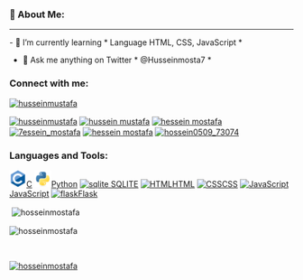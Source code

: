 <h3>💫 About Me:</h3>
<hr>
- 🌱 I’m currently learning * Language HTML, CSS, JavaScript *

- 💬 Ask me anything on Twitter * @Husseinmosta7 *


<h3 align="left">Connect with me:</h3>
<p align="left"> <a href="https://twitter.com/husseinmustafa" target="blank"><img src="https://img.shields.io/twitter/follow/husseinmustafa?logo=twitter&style=for-the-badge" alt="husseinmustafa" /></a> </p>

<p align="left">
<a href="https://twitter.com/husseinmustafa" target="blank"><img align="center" src="https://raw.githubusercontent.com/rahuldkjain/github-profile-readme-generator/master/src/images/icons/Social/twitter.svg" alt="husseinmustafa" height="30" width="40" /></a>
<a href="https://linkedin.com/in/hussein mustafa" target="blank"><img align="center" src="https://raw.githubusercontent.com/rahuldkjain/github-profile-readme-generator/master/src/images/icons/Social/linked-in-alt.svg" alt="hussein mustafa" height="30" width="40" /></a>
<a href="https://fb.com/hessein mostafa" target="blank"><img align="center" src="https://raw.githubusercontent.com/rahuldkjain/github-profile-readme-generator/master/src/images/icons/Social/facebook.svg" alt="hessein mostafa" height="30" width="40" /></a>
<a href="https://instagram.com/7essein_mostafa" target="blank"><img align="center" src="https://raw.githubusercontent.com/rahuldkjain/github-profile-readme-generator/master/src/images/icons/Social/instagram.svg" alt="7essein_mostafa" height="30" width="40" /></a>
<a href="https://www.hackerrank.com/hessein mostafa" target="blank"><img align="center" src="https://raw.githubusercontent.com/rahuldkjain/github-profile-readme-generator/master/src/images/icons/Social/hackerrank.svg" alt="hessein mostafa" height="30" width="40" /></a>
<a href="https://discord.gg/hossein0509_73074" target="blank"><img align="center" src="https://raw.githubusercontent.com/rahuldkjain/github-profile-readme-generator/master/src/images/icons/Social/discord.svg" alt="hossein0509_73074" height="30" width="40" /></a>
</p>

<h3 align="left">Languages and Tools:</h3>

<p align="left"> <a href="https://www.cprogramming.com/" target="_blank" title="go to the C" rel="noreferrer">  <img src="https://raw.githubusercontent.com/devicons/devicon/master/icons/c/c-original.svg" alt="C" width="30" height="30"/>C</a>
    <a href="https://www.python.org" target="_blank" rel="noreferrer" title="go to the python"> <img src="https://raw.githubusercontent.com/devicons/devicon/master/icons/python/python-original.svg" alt="python" width="30" height="30"/>Python</a> 
    <a href="https://www.sqlite.org/" target="_blank" rel="noreferrer" title="go to the sqlite"><img src="https://www.vectorlogo.zone/logos/sqlite/sqlite-icon.svg" alt="sqlite" width="30" height="30"/> SQLITE</a>
    <a href="https://www.w3schools.com/html/" target="_blank" title="go to the html" rel="noreferrer"><img src="https://www.vectorlogo.zone/logos/w3_html5/w3_html5-icon.svg" alt="HTML" width="30" height="30"/>HTML</a>
    <a href="https://www.w3schools.com/css/" target="_blank" title="go to the css" rel="noreferrer"><img src="https://www.vectorlogo.zone/logos/w3_css/w3_css-official.svg" title="go to the CSS" alt="CSS" width="38" height="38"/>CSS</a>
    <a href="https://www.w3schools.com/js/" target="_blank" title="go to the JavaScript" rel="noreferrer"><img src="https://upload.vectorlogo.zone/logos/javascript/images/239ec8a4-163e-4792-83b6-3f6d96911757.svg" alt="JavaScript" width="30" height="30"/>JavaScript</a>
    <a href="https://flask.palletsprojects.com/" target="_blank" title="go to the Flask" rel="noreferrer"> <img src="https://www.vectorlogo.zone/logos/pocoo_flask/pocoo_flask-icon.svg" alt="flask" width="30" height="30"/>Flask</a>
</p>

<p>&nbsp;<img align="center" src="https://github-readme-stats.vercel.app/api?username=hosseinmostafa&show_icons=true&locale=en" alt="hosseinmostafa" /></p>

<p><img align="center" src="https://github-readme-streak-stats.herokuapp.com/?user=hosseinmostafa&" alt="hosseinmostafa" /></p>

<a target="_blank" rel="noopener noreferrer nofollow" href="https://camo.githubusercontent.com/b89685b9c00d4094808487ac4fc89cd41764c20bd989e8e03f13b40123816a34/68747470733a2f2f6769746875622d726561646d652d73746174732e76657263656c2e6170702f6170692f746f702d6c616e67732f3f757365726e616d653d6d6f68616d656473616d69726f6d6172267468656d653d6461726b26686964655f626f726465723d66616c736526696e636c7564655f616c6c5f636f6d6d6974733d66616c736526636f756e745f707269766174653d66616c7365266c61796f75743d636f6d70616374"><img src="https://camo.githubusercontent.com/b89685b9c00d4094808487ac4fc89cd41764c20bd989e8e03f13b40123816a34/68747470733a2f2f6769746875622d726561646d652d73746174732e76657263656c2e6170702f6170692f746f702d6c616e67732f3f757365726e616d653d6d6f68616d656473616d69726f6d6172267468656d653d6461726b26686964655f626f726465723d66616c736526696e636c7564655f616c6c5f636f6d6d6974733d66616c736526636f756e745f707269766174653d66616c7365266c61796f75743d636f6d70616374" alt data-canonical-src=""></a>

<p align="left"> <a href="https://github.com/ryo-ma/github-profile-trophy"><img src="https://github-profile-trophy.vercel.app/?username=hosseinmostafa" alt="hosseinmostafa" /></a> </p>

